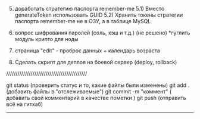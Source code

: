 



5) доработать стратегию паспорта remember-me
5.1) Вместо generateToken использовать GUID
5.2) Хранить токены стратегии паспорта remember-me не в ОЗУ, а в таблице MySQL

6) вопрос шифрования паролей (соль, хэш и т.д.) (не решено) 
   *гуглить модуль крипто для ноды

7) страница "edit" - проброс данных + календарь возраста


8) Сделать скрипт для деплоя на боевой сервер (deploy, rollback)



///////////////////////////////////////////

git status              (проверить статус и то, какие файлы были изменены)
git add .               (добавить файлы в "отслеживаемые")
git commit -m "коммент" ( добавить свой комментарий в качестве пометки )
git push                (отправить всё на гитхаб)

_________





